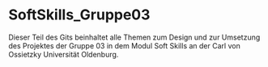 # SoftSkills_Gruppe03

Dieser Teil des Gits beinhaltet alle Themen zum Design und zur Umsetzung des Projektes der Gruppe 03 in dem Modul Soft Skills an der Carl von Ossietzky Universität Oldenburg.
